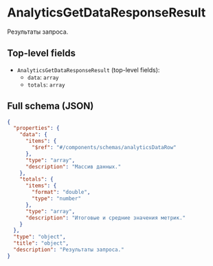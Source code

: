 # AnalyticsGetDataResponseResult

Результаты запроса.

## Top-level fields
- `AnalyticsGetDataResponseResult` (top-level fields):
  - `data`: `array`
  - `totals`: `array`

## Full schema (JSON)
```json
{
  "properties": {
    "data": {
      "items": {
        "$ref": "#/components/schemas/analyticsDataRow"
      },
      "type": "array",
      "description": "Массив данных."
    },
    "totals": {
      "items": {
        "format": "double",
        "type": "number"
      },
      "type": "array",
      "description": "Итоговые и средние значения метрик."
    }
  },
  "type": "object",
  "title": "object",
  "description": "Результаты запроса."
}
```
